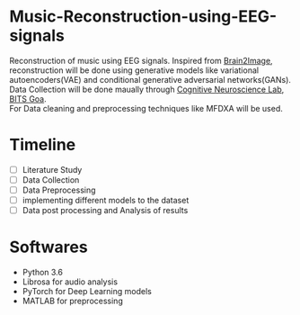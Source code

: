 # Music-Reconstruction-using-EEG-signals
Reconstruction of music using EEG signals. Inspired from [Brain2Image](https://dl.acm.org/citation.cfm?doid=3123266.3127907), reconstruction will be done using generative models like variational autoencoders(VAE) and conditional generative adversarial networks(GANs). Data Collection will be done maually through [Cognitive Neuroscience Lab, BITS Goa](http://bitscogneuro.com/).  
For Data cleaning and preprocessing techniques like MFDXA will be used.

# Timeline

- [ ] Literature Study
- [ ] Data Collection
- [ ] Data Preprocessing 
- [ ] implementing different models to the dataset 
- [ ] Data post processing and Analysis of results 

# Softwares

- Python 3.6
- Librosa for audio analysis
- PyTorch for Deep Learning models
- MATLAB for preprocessing
